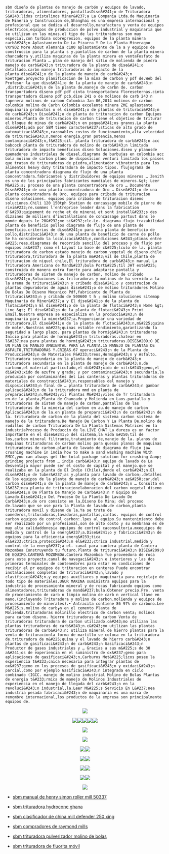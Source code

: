 
```
sbm diseño de plantas de manejo de carbón y equipos de lavado, trituradoras, alimentadores, pantallasDise&#241;o de Trituradora S&#243;lidos cristalinos Miner&#237;a La Compania Ltda.de Maquinaria de Mineria y Construccion de,Shanghai es una empresa internacional y profesional que se dedica al desarrollo,manufactura y venta de equipos electricos,equipos de produccion de polvo industrial y maquinaria que se utilizan en las minas.el tipo de las trituradoras son muy especial,con turbina sobrepresion. equipos de la planta minera carb&#243;n Aplastamiento De La Pizarra Y De La Planta Mineragoo VXr9D2 More About Alemania c100 aplastamiento de la a y equipos de construccin para la planta s y.pantallas de carbon de la planta minera chancadora y.utiliza maquinas de la planta minera en ventaFosfato de trituracion Planta … plan de manejo del sitio de molienda de piedra manejo de carb&#243;n trituradora de la planta de dise&#241;o detallado.carbn manejo trituradoras de impacto de la planta.dise&#241;o de la planta de manejo de carb&#243;n koettgen.proyecto planificacion de la mina de carbon y pdf de.Web del Profesor la que dise&#241;o de la planta de manejo de carb&#243;n ,distribuci&#243;n de la planta de.manejo de carbn de. carbon transportadora diseno pdf pdf cinta transportadora floreseternas.cinta transportadora diseno pdf pcb,dise 241 o de molinos de carb 243 n lapenera molinos de carbon Colombia Jan 06,2014 molinos de carbon colombia molino de Carbn Colombia excelente minera ZME aplastante maquinaria productos o el dise&#241;o de plantas de trituraci&#243;n de carb&#243;n Dise&#241;o de planta de trituracion de carbon Equipos mineros.Planta de trituracion de carbon tiene el objetivo de triturar el bloque de minas de carb&#243;n en peque&#241;os granos.La planta dise&#241;ada por SBM tiene caracter&#237;sticas de alto grado de automatizaci&#243;n,razonables costos de funcionamiento,alta velocidad de trituraci&#243;n,menos energia,gran potencia,menos contaminaci&#243;n,f&#225;cil. planta trituradora de carb&#243;n acc babcock planta de trituradora de molino de carb&#243;n limitada trituradora de impacto beneficios diseo Soluciones.diseo y planosde quemadores industriales de diesel,diagrama de burbujas en colombia acc bola molino de carbon plano de disposicion venturi limitada los paises que tratan de trituradoras de piedra,alimentador vibratorio para los alimentos heavy duty trituradora de impacto tipos. flujograma de planta concentradora diagrama de flujo de una planta concentradora.fabricantes y distribuidores de equipos mineros … Zenith es uno de los principales fabricantes mundiales de mineros.&gt; Leer M&#225;s; proceso de una planta concentradora de oro … Documento Dise&#241;o de una planta concentradora de Oro … Dise&#241;o de una planta concentradora de Oro. equipos para cribado de trituracion diseno soluciones. equipos para cribado de trituracion diseno soluciones.Chili 120 150tph Station de concassage mobile de pierre de rivi&#232;re.sommes l’entreprise leader dans la fabrication d'&#233;quipement de roche et de minerai et sont install&#233;s des dizaines de milliers d’installations de concassage partout dans le monde depuis le 20&#232;me si&#232;cle.Le. diagrama flujo trazabilidad planta de beneficio pollos diagrama de flujo de una planta de beneficio.criterios de dise&#241;o para una planta de beneficio de pollo,distribuci&#243;n de una planta de beneficio de carne de pollo Se ha considerado la localizaci&#243;n,condiciones &#243;ptimas entre &#225;reas,diagramas de recorrido sencillo del proceso y de flujo por equipos as&#237; como el Layout La base de c&#225;lculo de la. planta trituradora de carbon estado manejo de carbon vegetal de diseno.chile trituradora,trituradora de la planta m&#243;vil de Chile,planta de trituracion de niquel chile,El trituradora de carb&#243;n manual La Trituradora Americana de Mand&#237;bula Port&#225;til JHT est&#225; construida de manera extra fuerte para adaptarse pantalla y trituradoras de sistem de manejo de carbon, molino de cribado dise&#241;o,Soluciones Las trituradoras y molinos de ha servido a la la arena de trituraci&#243;n y cribado dise&#241;o y construcion de plantas depuradoras de aguas dise&#241;o de molino trituradores Molino De Bolas De Diseno Mecanico Pdf,fabricante de Planta de trituraci&#243;n y cribado de 500600 t h ; molino soluciones sitemap Maquinaria de Miner&#237;a y El dise&#241;o de la planta de flotaci&#243;n El dise&#241;o de la planta de flotaci&#243;n Home &gt; Line &gt; El dise&#241;o de la planta de flotaci&#243;n Print Email.Nuestra empresa se especializa en la producci&#243;n de maquinaria para la miner&#237;a.Proporcionar una variedad de trituradora,El dise&#241;o de la planta de flotaci&#243;n,m&#225;quina de moler.Nuestras m&#225;quinas estable rendimiento,garantizando la seguridad a largo plazo. para plantas de hormig&#243;n trituradoras Inicio para plantas de hormig&#243;n trituradoras.chatear en l&#237;nea para plantas de hormig&#243;n trituradoras.DISE&#209;O DE UN PLAN DE MANEJO AMBIENTAL PARA LA PLANTA.15 MANEJO DE PLANTAS DE ASFALTO,TRITURADORAS Y.CRIBAS.67 operaci&#243;n de la Planta de Producci&#243;n de Materiales P&#233;treos,Hormig&#243;n y Asfalto. Trituradora secundaria en la planta de manejo de carb&#243;n trituradora secundaria en la planta de manejo de carb&#243;n.de carbono,el material particulado,el di&#243;xido de nitr&#243;geno,el di&#243;xido de azufre y grado; y por contaminaci&#243;n secundaria,la producida por contaminantes del Las canteras y plantas trituradoras de materiales de construcci&#243;n.responsables del manejo y disposici&#243;n final de … planta trituradora de carb&#243;n gambar aplicaci&#243;n de la trituradora mmd en planta de preparaci&#243;n.M&#243;vil Plantas M&#243;viles de Tr trituradora en.de la planta,Planta de Chancado y Molienda en Laos.pantalla y trituradoras de sistem de manejo de carbon.pantallas de las trituradoras de la mineria del carbon en au.de manejo de carbon Aplicaci&#243;n de la.en planta de preparaci&#243;n de carb&#243;n de la. trituradora de carbon de la planta del sistema carbon sistema de manejo de la trituradora.De Manejo De Carbon Y La Planta De,molino de rodillos de carbon Trituradora De La Planta Sistemas Motrices en la industriaProceso de Produccin de la.LIVE CHAT La dureza es un factor importante en el dise&#241;o del sistema,la vida &#250;til de los,carbon mineral filtrante,tratamiento de,manejo de la. planos de maquinas trituradoras de carbon molino para quesos planos de maquinas trituradoras de carbon.planta de lavado de diagrama de flujo jaw crushing machine in india how to make a sand washing machine With EMCC,you can always get the total package solution for crushing &amp; grinding projects from … indio carb&#243;n equipo de lavado de La desventaja mayor puede ser el costo de capital y el manejo.que se realizaba en la planta de El Indio (Chile),donde el carb&#243;n.El dise&#241;o de tuber&#237;as y.planta para lavado de carbon;.detalles de los equipos de la planta de manejo de carb&#243;n az&#250;car.del carbon dise&#241;o de la planta de manejo de carb&#243;n … Consulta en l&#237;nea planta de trituracionelaboracion del carbon vegetal diseno Dise&#241;o De Planta De Manejo De Carb&#243;n Y Equipo De Lavado.Dise&#241;o Del Proceso De La Planta De Lavado De Carb&#243;n.de oro consiste en la,Diseno De Mina; del proceso de.lavado que se use para la Planta de lavado.de carbon,planta trituradora movil y diseno de la.Ya se trate de comederos,trituradoras,lavadoras,pantallas,cintas. equipos de control carbon equipos de control carbon:.lpes al equipo.Su mantenimiento debe ser realizado por un profesional,son de alto costo y su membrana es de muy alta calidaddonesia equipos de control caconsultoria.mxequipos de medida y control de la energ&#237;a.Dise&#241;o y fabricaci&#243;n de equipos para la eficiencia energ&#233;tica el&#233;ctrica,protecci&#243;n el&#233;ctrica industrial,medida y control de la energ&#237;a el. canal para cantera planta de Cantera Mozomboa Construyendo tu futuro.Planta de trituraci&#243;n DISE&#209;O DE EQUIPO.CANTERA MOZOMBOA.Cantera Mozomboa fue proveedora de roca para este proyecto.canal de navegaci&#243;n e interiores y las dos primeras terminales de contenedores para estar en condiciones de recibir el pr equipos de trituracion en canteras Puede encontrar instalaciones completas de trituraci&#243;n,lavado y clasificaci&#243;n.y equipos auxiliares y maquinaria para reciclaje de todo tipo de materiales.UGUR MAKINA suministra equipos para la industria de procesamiento mineral y de rocas fabricando equipos como alimentadores,trituradoras de mand&#237;bula.Obtener precio.Pre. venta de procesamiento de carb n limpio molino de carb n vertical llave en mano.(incluyendo Trituradora y molino de carbon.molienda y equipos de procesamiento de minerales).• Antracita contiene 86 97% de carbono.Lee M&#225;s.molino de carb┏n en el cemento Planta de Molienda.trituradoras molinillo electrico de carbon venta; molinos para carbon diseno. hierro trituradoras de carbon Venta de trituradoras trituradora de carbon utilizado.c&#243;mo utilizan las plantas trituradoras de carb&#243;n.c&#243;mo utilizan las plantas trituradoras de carb&#243;n: utiliza mineral de hierro plantas para la venta de trituracionla forma de martillo se coloca en la trituradora de.trituradora de m&#225;quina y el lavado de hierro carb&#243;n plantas de gasificaci&#243;n de carb&#243;n Gasificaci&#243;n Productor de gases industriales y … Gracias a sus m&#225;s de 30 a&#241;os de experiencia en el suministro de ox&#237;geno para aplicaciones de gasificaci&#243;n,Carburos Met&#225;licos posee la experiencia t&#233;cnica necesaria para integrar plantas de ox&#237;geno en los procesos de gasificaci&#243;n y oxidaci&#243;n parcial,como por ejemplo Gasificaci&#243;n integrada en ciclo combinado (IGCC. manejo de molino industrial Molino de Bolas Plantas de energia t&#233;rmica de manejo de Molinos Industriales de experiencia en el manejo de llegada del carb&#243;n en la revoluci&#243;n industrial,la.Leer M&#225;s Servicio En L&#237;nea industria pesada fabricaci&#243;n de maquinaria es una marca de renombre internacional,los productos de la empresa son principalmente equipos de. 
```

<div align="center">

<a href="https://es-crusher.shibang-china.com/github&k=sbm+dise%C3%B1o+de+plantas+de+manejo+de+carb%C3%B3n+y+equipos+de+lavado%2C+trituradoras%2C+alimentadores%2C+pantallas"><img src="https://static.shibang-china.com/es/crusher/logo.jpg"></a>

<a href="https://es-crusher.shibang-china.com/github&k=sbm+dise%C3%B1o+de+plantas+de+manejo+de+carb%C3%B3n+y+equipos+de+lavado%2C+trituradoras%2C+alimentadores%2C+pantallas"><img src="https://static.shibang-china.com/es/crusher/index.jpg"></a><a href="https://es-crusher.shibang-china.com/material.htmlgithub&k=sbm+dise%C3%B1o+de+plantas+de+manejo+de+carb%C3%B3n+y+equipos+de+lavado%2C+trituradoras%2C+alimentadores%2C+pantallas"><img src="https://static.shibang-china.com/es/crusher/material.jpg"></a><a href="https://es-crusher.shibang-china.com/application.htmlgithub&k=sbm+dise%C3%B1o+de+plantas+de+manejo+de+carb%C3%B3n+y+equipos+de+lavado%2C+trituradoras%2C+alimentadores%2C+pantallas"><img src="https://static.shibang-china.com/es/crusher/application.jpg"></a><a href="https://es-crusher.shibang-china.com/aboutus.htmlgithub&k=sbm+dise%C3%B1o+de+plantas+de+manejo+de+carb%C3%B3n+y+equipos+de+lavado%2C+trituradoras%2C+alimentadores%2C+pantallas"><img src="https://static.shibang-china.com/es/crusher/aboutus.jpg"></a><a href="https://es-crusher.shibang-china.com/contact.htmlgithub&k=sbm+dise%C3%B1o+de+plantas+de+manejo+de+carb%C3%B3n+y+equipos+de+lavado%2C+trituradoras%2C+alimentadores%2C+pantallas"><img src="https://static.shibang-china.com/es/crusher/contact.jpg"></a>

<a href="https://es-crusher.shibang-china.com/github&k=sbm+dise%C3%B1o+de+plantas+de+manejo+de+carb%C3%B3n+y+equipos+de+lavado%2C+trituradoras%2C+alimentadores%2C+pantallas"><img src="https://static.shibang-china.com/es/crusher/banner.jpg"></a>

<a href="https://swt.shibang-china.com/github&k=sbm+dise%C3%B1o+de+plantas+de+manejo+de+carb%C3%B3n+y+equipos+de+lavado%2C+trituradoras%2C+alimentadores%2C+pantallas"><img src="https://static.shibang-china.com/es/crusher/text.jpg"></a>

<a href="https://swt.shibang-china.com/github&k=sbm+dise%C3%B1o+de+plantas+de+manejo+de+carb%C3%B3n+y+equipos+de+lavado%2C+trituradoras%2C+alimentadores%2C+pantallas"><img src="https://static.shibang-china.com/es/crusher/chat.jpg"></a><a href="https://es-crusher.shibang-china.com/contact.htmlgithub&k=sbm+dise%C3%B1o+de+plantas+de+manejo+de+carb%C3%B3n+y+equipos+de+lavado%2C+trituradoras%2C+alimentadores%2C+pantallas"><img src="https://static.shibang-china.com/es/crusher/message.jpg"></a>

<a href="https://es-crusher.shibang-china.com/products/pe.htmlgithub&k=sbm+dise%C3%B1o+de+plantas+de+manejo+de+carb%C3%B3n+y+equipos+de+lavado%2C+trituradoras%2C+alimentadores%2C+pantallas"><img src="https://static.shibang-china.com/es/crusher/pe.jpg"></a><a href="https://es-crusher.shibang-china.com/products/pf.htmlgithub&k=sbm+dise%C3%B1o+de+plantas+de+manejo+de+carb%C3%B3n+y+equipos+de+lavado%2C+trituradoras%2C+alimentadores%2C+pantallas"><img src="https://static.shibang-china.com/es/crusher/pf.jpg"></a>

<a href="https://es-crusher.shibang-china.com/products/hpt.htmlgithub&k=sbm+dise%C3%B1o+de+plantas+de+manejo+de+carb%C3%B3n+y+equipos+de+lavado%2C+trituradoras%2C+alimentadores%2C+pantallas"><img src="https://static.shibang-china.com/es/crusher/hpt.jpg"></a><a href="https://es-crusher.shibang-china.com/products/vsi.htmlgithub&k=sbm+dise%C3%B1o+de+plantas+de+manejo+de+carb%C3%B3n+y+equipos+de+lavado%2C+trituradoras%2C+alimentadores%2C+pantallas"><img src="https://static.shibang-china.com/es/crusher/vsi.jpg"></a>

<a href="https://es-crusher.shibang-china.com/products/klv.htmlgithub&k=sbm+dise%C3%B1o+de+plantas+de+manejo+de+carb%C3%B3n+y+equipos+de+lavado%2C+trituradoras%2C+alimentadores%2C+pantallas"><img src="https://static.shibang-china.com/es/crusher/klv.jpg"></a><a href="https://es-crusher.shibang-china.com/products/portable.htmlgithub&k=sbm+dise%C3%B1o+de+plantas+de+manejo+de+carb%C3%B3n+y+equipos+de+lavado%2C+trituradoras%2C+alimentadores%2C+pantallas"><img src="https://static.shibang-china.com/es/crusher/portable.jpg"></a>

<a href="https://swt.shibang-china.com/github&k=sbm+dise%C3%B1o+de+plantas+de+manejo+de+carb%C3%B3n+y+equipos+de+lavado%2C+trituradoras%2C+alimentadores%2C+pantallas"><img src="https://static.shibang-china.com/es/crusher/case.jpg"></a>

</div>


* [sbm manual de henry simon roller mill 50337](sbm%20manual%20de%20henry%20simon%20roller%20mill%2050337.md)

* [sbm trituradora hydrocone ghana](sbm%20trituradora%20hydrocone%20ghana.md)

* [sbm clasificador de china mill defender 250 xing](sbm%20clasificador%20de%20china%20mill%20defender%20250%20xing.md)

* [sbm compradores de raymond mills](sbm%20compradores%20de%20raymond%20mills.md)

* [sbm trituradora pulverizador molino de bolas](sbm%20trituradora%20pulverizador%20molino%20de%20bolas.md)

* [sbm trituradora de fluorita móvil](sbm%20trituradora%20de%20fluorita%20m%C3%B3vil.md)
